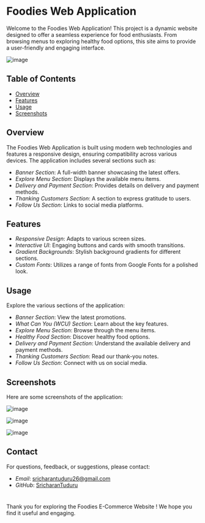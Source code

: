 # Foodies Web Application

Welcome to the Foodies Web Application! This project is a dynamic website designed to offer a seamless experience for food enthusiasts. From browsing menus to exploring healthy food options, this site aims to provide a user-friendly and engaging interface.

![image](https://github.com/user-attachments/assets/1019bc6f-d893-4f00-8635-7c0a4d739c63)

## Table of Contents

- [Overview](#overview)
- [Features](#features)
- [Usage](#usage)
- [Screenshots](#screenshots)

## Overview

The Foodies Web Application is built using modern web technologies and features a responsive design, ensuring compatibility across various devices. The application includes several sections such as:

- *Banner Section*: A full-width banner showcasing the latest offers.
- *Explore Menu Section*: Displays the available menu items.
- *Delivery and Payment Section*: Provides details on delivery and payment methods.
- *Thanking Customers Section*: A section to express gratitude to users.
- *Follow Us Section*: Links to social media platforms.

## Features

- *Responsive Design*: Adapts to various screen sizes.
- *Interactive UI*: Engaging buttons and cards with smooth transitions.
- *Gradient Backgrounds*: Stylish background gradients for different sections.
- *Custom Fonts*: Utilizes a range of fonts from Google Fonts for a polished look.

## Usage

Explore the various sections of the application:

- *Banner Section*: View the latest promotions.
- *What Can You (WCU) Section*: Learn about the key features.
- *Explore Menu Section*: Browse through the menu items.
- *Healthy Food Section*: Discover healthy food options.
- *Delivery and Payment Section*: Understand the available delivery and payment methods.
- *Thanking Customers Section*: Read our thank-you notes.
- *Follow Us Section*: Connect with us on social media.

## Screenshots

Here are some screenshots of the application:

![image](https://github.com/user-attachments/assets/296e23a5-b372-4d8a-8420-5e8a30ae0ae8)

![image](https://github.com/user-attachments/assets/7d515df4-57d1-4c13-a047-1b9da8e4fc0a)

![image](https://github.com/user-attachments/assets/3aca29f3-69b1-47eb-afca-6bee0d436650)

## Contact

For questions, feedback, or suggestions, please contact:

- *Email*: sricharantuduru26@gmail.com
- *GitHub*: [SricharanTuduru](https://github.com/SricharanTuduru)

#

Thank you for exploring the Foodies E-Commerce Website ! We hope you find it useful and engaging.
